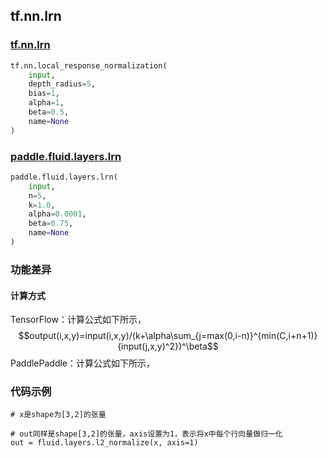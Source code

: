 
## tf.nn.lrn

### [tf.nn.lrn](https://www.tensorflow.org/api_docs/python/tf/nn/local_response_normalization)

```python
tf.nn.local_response_normalization(
    input,
    depth_radius=5,
    bias=1,
    alpha=1,
    beta=0.5,
    name=None
)
```

### [paddle.fluid.layers.lrn](http://paddlepaddle.org/documentation/docs/zh/1.3/api_cn/layers_cn.html#paddle.fluid.layers.lrn)

```python
paddle.fluid.layers.lrn(
    input, 
    n=5, 
    k=1.0, 
    alpha=0.0001, 
    beta=0.75, 
    name=None
)
```

### 功能差异

#### 计算方式

TensorFlow：计算公式如下所示，
$$output(i,x,y)=input(i,x,y)/(k+\alpha\sum_{j=max(0,i-n)}^{min(C,i+n+1)}{input(j,x,y)^2})^\beta$$ 
PaddlePaddle：计算公式如下所示，



### 代码示例
```
# x是shape为[3,2]的张量

# out同样是shape[3,2]的张量，axis设置为1，表示将x中每个行向量做归一化
out = fluid.layers.l2_normalize(x, axis=1)
```
